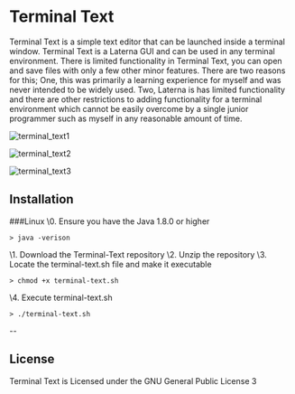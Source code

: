 # Terminal Text

Terminal Text is a simple text editor that can be launched inside a terminal window. Terminal Text is a Laterna GUI and can be used in any terminal environment. There is limited functionality in Terminal Text, you can open and save files with only a few other minor features. There are two reasons for this; One, this was primarily a learning experience for myself and was never intended to be widely used. Two, Laterna is has limited functionality and there are other restrictions to adding functionality for a terminal environment which cannot be easily overcome by a single junior programmer such as myself in any reasonable amount of time.

![terminal_text1](https://cloud.githubusercontent.com/assets/7906594/20234339/00f54de0-a837-11e6-88a3-720f75489916.png)

![terminal_text2](https://cloud.githubusercontent.com/assets/7906594/20234340/0355878a-a837-11e6-8b94-d5c439588b85.png)

![terminal_text3](https://cloud.githubusercontent.com/assets/7906594/20234341/047c51f2-a837-11e6-84c5-64a746b3fd3b.png)

## Installation
###Linux
\0. Ensure you have the Java 1.8.0 or higher
```
> java -verison
```
\1. Download the Terminal-Text repository
\2. Unzip the repository
\3. Locate the terminal-text.sh file and make it executable
```
> chmod +x terminal-text.sh
```
\4. Execute terminal-text.sh
```
> ./terminal-text.sh
```

--

## License

Terminal Text is Licensed under the GNU General Public License 3
